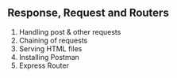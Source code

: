 ## Response, Request and Routers

1. Handling post & other requests 
2. Chaining of requests 
3. Serving HTML files
4. Installing Postman
5. Express Router
